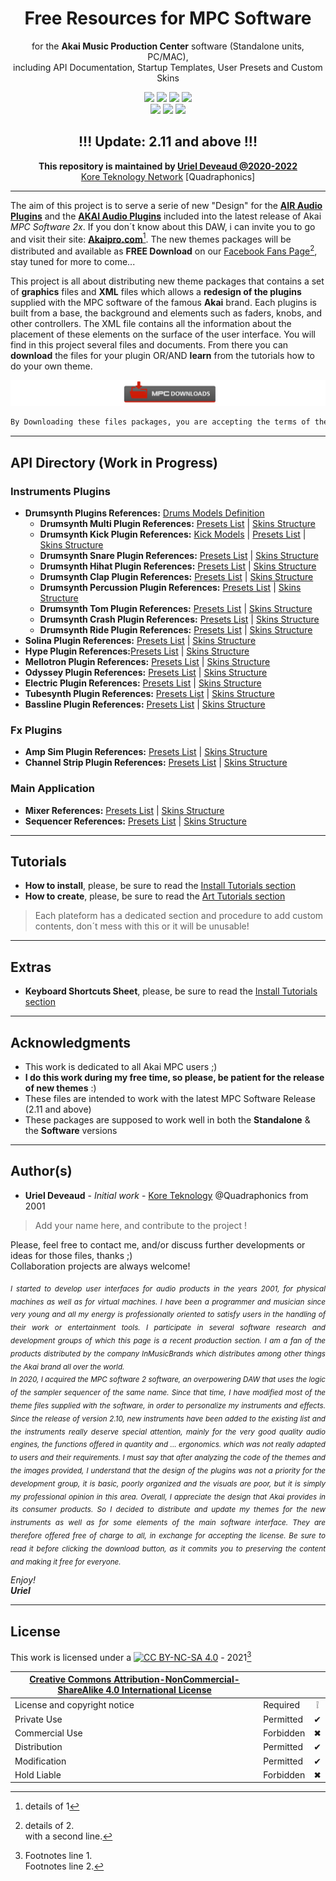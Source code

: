 <h1 align="center">Free Resources for MPC Software</h1>

<p align="center">
  for the <b>Akai Music Production Center</b> software (Standalone units, PC/MAC),<br>including API Documentation, Startup Templates, User Presets and Custom Skins
</p>
<p align="center">
  <img src="https://img.shields.io/badge/License-CC BY NC SA 4.0-lightgrey.svg" /> <img src="https://img.shields.io/badge/Code-XML-blue.svg" /> <img src="https://img.shields.io/badge/Code-JSON-brightgreen.svg" /> <img src="https://img.shields.io/badge/Images-PNG-purple.svg" /> <br><img src="https://img.shields.io/badge/AIR-Plugins-green.svg" /> <img src="https://img.shields.io/badge/AKAI-Plugins-red.svg" /> <img src="https://img.shields.io/badge/Akai-MPC Software v2-yellow.svg" />
</p>
<h2 align="center">!!! Update: 2.11 and above !!!</h2>
<p align="center">
<b>This repository is maintained by <u>Uriel Deveaud @2020-2022</b><br> Kore Teknology Network</u> [Quadraphonics]
</p>

[comment]: <> (This is a comment, it will not be included)

---

The aim of this project is to serve a serie of new "Design" for the [**AIR Audio Plugins**](https://www.airmusictech.com/) and the [**AKAI Audio Plugins**](https://www.akaipro.com) included into the latest release of Akai *MPC Software 2x*. If you don´t know about this DAW, i can invite you to go and visit their site: [**Akaipro.com**](https://www.akaipro.com/mpc-software)[^1]. 
The new themes packages will be distributed and available as **FREE Download** on our [Facebook Fans Page](https://www.facebook.com/groups/2455369201273499)[^2], stay tuned for more to come... 

This project is all about distributing new theme packages that contains a set of **graphics** files and **XML** files which allows a **redesign of the plugins** supplied with the MPC software of the famous **Akai** brand. Each plugins is built from a base, the background and elements such as faders, knobs, and other controllers. The XML file contains all the information about the placement of these elements on the surface of the user interface. You will find in this project several files and documents. From there you can **download** the files for your plugin OR/AND **learn** from the tutorials how to do your own theme.

<p align="center">
  <a href="DOWNLOADS.md"><img src="Repository%20Images/button_downloads_resources_mpc.jpg" /></a>
</p>

```diff 
By Downloading these files packages, you are accepting the terms of the CC BY NC SA 4.0 License
```

---

## API Directory (Work in Progress)

### Instruments Plugins

- **Drumsynth Plugins References:** [Drums Models Definition](Plugins%20API%20Documentation/Instruments-API-Drumsynth%20Models.md)
    - **Drumsynth Multi Plugin References:** [Presets List](Plugins%20API%20Documentation/Instruments-API-Drumsynth%20Multi%20Presets.md) | [Skins Structure](Plugins%20API%20Documentation/Instruments-API-Drumsynth%20Multi%20GUI.md)
    - **Drumsynth Kick Plugin References:** [Kick Models](Plugins%20API%20Documentation/Instruments-API-Drumsynth%20Kick%20Models.md) | [Presets List](Plugins%20API%20Documentation/) | [Skins Structure]()
    - **Drumsynth Snare Plugin References:** [Presets List](Plugins%20API%20Documentation/) | [Skins Structure]()
    - **Drumsynth Hihat Plugin References:** [Presets List](Plugins%20API%20Documentation/) | [Skins Structure]()
    - **Drumsynth Clap Plugin References:** [Presets List](Plugins%20API%20Documentation/) | [Skins Structure]()
    - **Drumsynth Percussion Plugin References:** [Presets List](Plugins%20API%20Documentation/) | [Skins Structure]()
    - **Drumsynth Tom Plugin References:** [Presets List](Plugins%20API%20Documentation/) | [Skins Structure]()
    - **Drumsynth Crash Plugin References:** [Presets List](Plugins%20API%20Documentation/) | [Skins Structure]()
    - **Drumsynth Ride Plugin References:** [Presets List](Plugins%20API%20Documentation/) | [Skins Structure]()
- **Solina Plugin References:** [Presets List](Plugins%20API%20Documentation/) | [Skins Structure](Plugins%20API%20Documentation/Instruments-API-Solina%20GUI.md)
- **Hype Plugin References:**[Presets List](Plugins%20API%20Documentation/) | [Skins Structure](Plugins%20API%20Documentation/Instruments-API-Hype%20GUI.md)
- **Mellotron Plugin References:** [Presets List](Plugins%20API%20Documentation/) | [Skins Structure]()
- **Odyssey Plugin References:** [Presets List](Plugins%20API%20Documentation/) | [Skins Structure]()
- **Electric Plugin References:** [Presets List](Plugins%20API%20Documentation/) | [Skins Structure]()
- **Tubesynth Plugin References:** [Presets List](Plugins%20API%20Documentation/) | [Skins Structure]()
- **Bassline Plugin References:** [Presets List](Plugins%20API%20Documentation/) | [Skins Structure]()

### Fx Plugins

- **Amp Sim Plugin References:** [Presets List](Plugins%20API%20Documentation/Fx-API-Amp%20Sim%20Presets.md) | [Skins Structure]()
- **Channel Strip Plugin References:** [Presets List](Plugins%20API%20Documentation/) | [Skins Structure]()

### Main Application

- **Mixer References:** [Presets List]() | [Skins Structure]()
- **Sequencer References:** [Presets List]() | [Skins Structure]()

---

## Tutorials

- **How to install**, please, be sure to read the [Install Tutorials section](TUTORIALS.md)
- **How to create**, please, be sure to read the [Art Tutorials section](TUTORIALS.md#grey_question-how-to-design-your-own-plugins-skins.md)

> Each plateform has a dedicated section and procedure to add custom contents, don´t mess with this or it will be unusable!


---

## Extras

- **Keyboard Shortcuts Sheet**, please, be sure to read the [Install Tutorials section](SHORTCUTS.md)

---

## Acknowledgments

* This work is dedicated to all Akai MPC users ;)
* **I do  this work during my free time, so please, be patient for the release of new themes** :)
* These files are intended to work with the latest MPC Software Release (2.11 and above)
* These packages are supposed to work well in both  the **Standalone** & the **Software** versions

---

## Author(s)

* **Uriel Deveaud** - *Initial work* - [Kore Teknology](https://github.com/KoreTeknology) @Quadraphonics from 2001
> Add your name here, and contribute to the project !

Please, feel free to contact me, and/or discuss further developments or ideas for those files, thanks ;)<br/>
Collaboration projects are always welcome!</p>

<p align="justify"><i><sub>I started to develop user interfaces for audio products in the years 2001, for physical machines as well as for virtual machines. I have been a programmer and musician since very young and all my energy is professionally oriented to satisfy users in the handling of their work or entertainment tools. I participate in several software research and development groups of which this page is a recent production section. I am a fan of the products distributed by the company InMusicBrands which distributes among other things the Akai brand all over the world.<br>
In 2020, I acquired the MPC software 2 software, an overpowering DAW that uses the logic of the sampler sequencer of the same name. Since that time, I have modified most of the theme files supplied with the software, in order to personalize my instruments and effects.
Since the release of version 2.10, new instruments have been added to the existing list and the instruments really deserve special attention, mainly for the very good quality audio engines, the functions offered in quantity and ... ergonomics. which was not really adapted to users and their requirements. I must say that after analyzing the code of the themes and the images provided, I understand that the design of the plugins was not a priority for the development group, it is basic, poorly organized and the visuals are poor, but it is simply my professional opinion in this area. Overall, I appreciate the design that Akai provides in its consumer products.
So I decided to distribute and update my themes for the new instruments as well as for some elements of the main software interface. They are therefore offered free of charge to all, in exchange for accepting the license. Be sure to read it before clicking the download button, as it commits you to preserving the content and making it free for everyone.</sub>

Enjoy!<br>
<b>Uriel</b>
</i></p>

---

## License

This work is licensed under a [![CC BY-NC-SA 4.0][cc-by-nc-sa-image]][cc-by-nc-sa] - 2021[^note]

[cc-by-nc-sa]: http://creativecommons.org/licenses/by-nc-sa/4.0/
[cc-by-nc-sa-image]: https://licensebuttons.net/l/by-nc-sa/4.0/88x31.png
[cc-by-nc-sa-shield]: https://img.shields.io/badge/License-CC%20BY--NC--SA%204.0-lightgrey.svg

|[Creative Commons Attribution-NonCommercial-ShareAlike 4.0 International License][cc-by-nc-sa]|||
| ------------------------------------------------- | --------- | :--------: |
| License and copyright notice | Required  | &#10069; |
| Private Use                  | Permitted | &#10004; |
| Commercial Use               | Forbidden | &#10006; |
| Distribution                 | Permitted | &#10004; |
| Modification                 | Permitted | &#10004; |
| Hold Liable                  | Forbidden | &#10006; |







[^1]: details of 1
[^2]: details of 2.  
  with a second line.
[^note]:
    Footnotes line 1.  
    Footnotes line 2.
